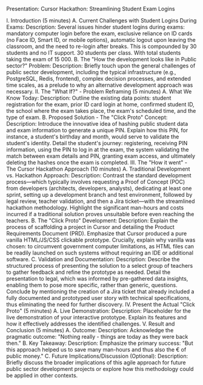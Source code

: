 Presentation: Cursor Hackathon: Streamlining Student Exam Logins

I. Introduction (5 minutes)
A. Current Challenges with Student Logins During Exams:
Description: Several issues hinder student logins during exams: mandatory computer login before the exam, exclusive reliance on ID cards (no Face ID, Smart ID, or mobile options), automatic logout upon leaving the classroom, and the need to re-login after breaks. This is compounded by 30 students and no IT support. 30 students per class. With total students taking the exam of 15 000. 
B. The "How the development looks like in Public sector?" Problem:
Description: Briefly touch upon the general challenges of public sector development, including the typical infrastructure (e.g., PostgreSQL, Redis, frontend), complex decision processes, and extended time scales, as a prelude to why an alternative development approach was necessary.
II. The "What If?" - Problem Reframing (5 minutes)
A. What We Know Today:
Description: Outline the existing data points: student registration for the exam, prior ID card login at home, confirmed student ID, the school where the exam takes place, the exam's scheduled time, and the type of exam.
B. Proposed Solution - The "Click Proto" Concept:
Description: Introduce the innovative idea of hashing public student data and exam information to generate a unique PIN. Explain how this PIN, for instance, a student's birthday and month, would serve to validate the student's identity. Detail the student's journey: registering, receiving PIN information, using the PIN to log in at the exam, the system validating the match between exam details and PIN, granting exam access, and ultimately deleting the hashes once the exam is completed.
III. The "How it went" - The Cursor Hackathon Approach (10 minutes)
A. Traditional Development vs. Hackathon Approach:
Description: Contrast the standard development process—which typically involves requesting a Proof of Concept (POC) from developers (architects, developers, analysts), dedicating at least one sprint, setting up a development branch and test environment, followed by legal review, teacher validation, and then a Jira ticket—with the streamlined hackathon methodology. Highlight the significant man-hours and costs incurred if a traditional solution proves unsuitable before even reaching the teachers.
B. The "Click Proto" Development:
Description: Explain the process of scaffolding a project in Cursor and detailing the Product Requirements Document (PRD). Emphasize that Cursor produced a pure vanilla HTML/JS/CSS clickable prototype. Crucially, explain why vanilla was chosen: to circumvent government computer limitations, as HTML files can be readily launched on such systems without requiring an IDE or additional software.
C. Validation and Documentation:
Description: Describe the structured process of presenting the solution to a select group of teachers to gather feedback and refine the prototype as needed. Detail the presentation to legal, which was informed by pre-gathered data insights, enabling them to pose more specific, rather than generic, questions. Conclude by mentioning the creation of a Jira ticket that already included a fully documented and prototyped user story with technical specifications, thus eliminating the need for further discovery.
IV. Present the Actual "Click Proto" (5 minutes)
A. Live Demonstration:
Description: Placeholder for the live demonstration of your interactive prototype. Explain its features and how it effectively addresses the identified challenges.
V. Result and Conclusion (5 minutes)
A. Outcome:
Description: Acknowledge the pragmatic outcome: "Nothing really - things are today as they were back then."
B. Key Takeaway:
Description: Emphasize the primary success: "But this approach helped us to save many man-hours and thus also the € of public money."
C. Future Implications/Discussion (Optional):
Description: Briefly discuss the broader implications of this agile approach for future public sector development projects or explore how this methodology could be applied in other contexts.
